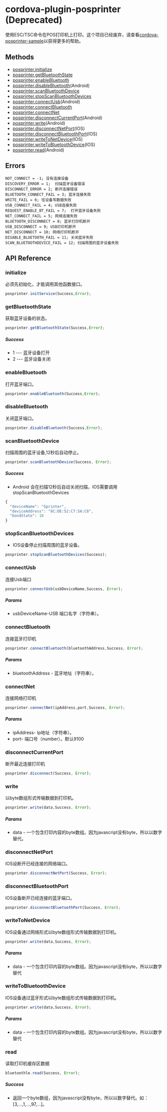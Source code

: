 # cordova-plugin-posprinter (Deprecated) 
   使用ESC/TSC命令在POS打印机上打印。这个项目已经废弃，请查看[cordova-posprinter-sample](https://github.com/liangminhua/cordova-posprinter-sample)以获得更多的帮助。

## Methods ##
* [posprinter.initialize](#initialize)
* [posprinter.getBluetoothState](#getbluetoothstate)
* [posprinter.enableBluetooth](#enablebluetooth(Android))
* [posprinter.disableBluetooth](#disablebluetooth)(Android)
* [posprinter.scanBluetoothDevice](#scanbluetoothdevice)
* [posprinter.stopScanBluetoothDevices](#stopscanbluetoothdevices)
* [posprinter.connectUsb](#connectusb)(Android)
* [posprinter.connectBluetooth](#connectbluetooth)
* [posprinter.connectNet](#connectnet)
* [posprinter.disconnectCurrentPort](#disconnectcurrentport)(Android)
* [posprinter.write](#write)(Android)
* [posprinter.disconnectNetPort](#disconnectnetport)(IOS)
* [posprinter.disconnectBluetoothPort](#disconnectbluetoothport)(IOS)
* [posprinter.writeToNetDevice](#writetonetdevice)(IOS)
* [posprinter.writeToBluetoothDevice](#writetobluetoothdevice)(IOS)
* [posprinter.read](#read)(Android)

## Errors ##
    NOT_CONNECT = -1; 没有连接设备
    DISCOVERY_ERROR = 1;  扫描蓝牙设备错误
    DISCONNECT_ERROR = 2; 断开连接错误
    BLUETOOTH_CONNECT_FAIL = 3; 蓝牙连接失败
    WRITE_FAIL = 6; 往设备写数据失败
    USB_CONNECT_FAIL = 4; USB连接失败
    REQUEST_ENABLE_BT_FAIL = 7;  打开蓝牙设备失败
    NET_CONNECT_FAIL = 5; 网络连接失败
    BLUETOOTH_DISCONNECT = 8; 蓝牙打印机断开
    USB_DISCONNECT = 9; USB打印机断开
    NET_DISCONNECT = 10; 网络打印机断开
    DISABLE_BLUETOOTH_FAIL = 11; 关闭蓝牙失败
    SCAN_BLUETOOTHDEVICE_FAIL = 12; 扫描周围的蓝牙设备失败

## API Reference ##

### initialize ###
必须先初始化，才能调用其他函数接口。

```javascript
posprinter.initService(Success,Error);
```
### getBluetoothState ###
获取蓝牙设备的状态。

```javascript
posprinter.getBluetoothState(Success,Error);
```
##### Success #####
*  1 --- 蓝牙设备打开
*  2 --- 蓝牙设备关闭

### enableBluetooth ###
打开蓝牙端口。

```javascript
posprinter.enableBluetooth(Success,Error);
```
### disableBluetooth ###
关闭蓝牙端口。

```javascript
posprinter.disableBluetooth(Success,Error);
```

### scanBluetoothDevice ###
扫描周围的蓝牙设备,12秒后自动停止。

```javascript
posprinter.scanBluetoothDevice(Success, Error);
```

##### Success #####
* Android 会在扫描12秒后自动关闭扫描，IOS需要调用stopScanBluetoothDevices

```javascript
{
  "deviceName": "Gprinter",
  "deviceAddress": "8C:DE:52:C7:5A:C8",
  "bondState": 10
}
```

### stopScanBluetoothDevices ###
* IOS设备停止扫描周围的蓝牙设备。

```javascript
posprinter.stopScanBluetoothDevices(Success);
```

### connectUsb ###
连接Usb端口

```javascript
posprinter.connectUsb(usbDeviceName,Success, Error);
```

##### Params #####
* usbDeviceName-USB 端口名字（字符串）。

### connectBluetooth ###
连接蓝牙打印机

```javascript
posprinter.connectBluetooth(bluetoothAddress,Success, Error);
```
##### Params #####
* bluetoothAddress - 蓝牙地址（字符串）。

### connectNet ###
连接网络打印机
```javascript
posprinter.connectNet(ipAddress,port,Success, Error);
```
##### Params #####
* ipAddress- Ip地址（字符串）。
* port- 端口号（number）。默认9100


### disconnectCurrentPort ###
断开最近连接打印机

```javascript
posprinter.disconnect(Success, Error);
```

### write ###
以byte数组形式传输数据到打印机。

```javascript
posprinter.write(data,Success, Error);
```
##### Params #####
* data - 一个包含打印内容的byte数组。因为javascript没有byte，所以以数字替代。

### disconnectNetPort ###
IOS设断开已经连接的网络端口。

```javascript
posprinter.disconnectNetPort(Success, Error);
```

### disconnectBluetoothPort ###
IOS设备断开已经连接的蓝牙端口。

```javascript
posprinter.disconnectBluetoothPort(Success, Error);
```


### writeToNetDevice ###
IOS设备通过网络形式以byte数组形式传输数据到打印机。

```javascript
posprinter.write(data,Success, Error);
```
##### Params #####
* data - 一个包含打印内容的byte数组。因为javascript没有byte，所以以数字替代

### writeToBluetoothDevice ###
IOS设备通过蓝牙形式以byte数组形式传输数据到打印机。

```javascript
posprinter.write(data,Success, Error);
```
##### Params #####
* data - 一个包含打印内容的byte数组。因为javascript没有byte，所以以数字替代

### read ###
读取打印机缓存区数据

```javascript
bluetoothle.read(Success, Error);
```

##### Success #####
* 返回一个byte数组，因为javascript没有byte，所以以数字替代。如：[3,...,1,...,97,...]。 
